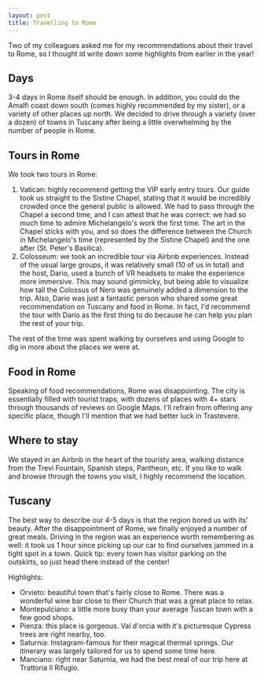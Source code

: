 ```yaml
---
layout: post
title: Travelling to Rome
---
```


Two of my colleagues asked me for my recommendations about their travel to Rome, so I thought id write down some highlights from earlier in the year!
## Days
3-4 days in Rome itself should be enough. In addition, you could do the Amalfi coast down south (comes highly recommended by my sister), or a variety of other places up north. We decided to drive through a variety (over a dozen) of towns in Tuscany after being a little overwhelming by the number of people in Rome.
## Tours in Rome
We took two tours in Rome:
1. Vatican: highly recommend getting the VIP early entry tours. Our guide took us straight to the Sistine Chapel, stating that it would be incredibly crowded once the general public is allowed. We had to pass through the Chapel a second time, and I can attest that he was correct: we had so much time to admire Michelangelo's work the first time. The art in the Chapel sticks with you, and so does the difference between the Church in Michelangelo's time (represented by the Sistine Chapel) and the one after (St. Peter's Basilica).
2. Colosseum: we took an incredible tour via Airbnb experiences. Instead of the usual large groups, it was relatively small (10 of us in total) and the host, Dario, used a bunch of VR headsets to make the experience more immersive. This may sound gimmicky, but being able to visualize how tall the Colossus of Nero was genuinely added a dimension to the trip. Also, Dario was just a fantastic person who shared some great recommendation on Tuscany and food in Rome. In fact, I'd recommend the tour with Dario as the first thing to do because he can help you plan the rest of your trip.

The rest of the time was spent walking by ourselves and using Google to dig in more about the places we were at.

## Food in Rome
Speaking of food recommendations, Rome was disappointing. The city is essentially filled with tourist traps, with dozens of places with 4+ stars through thousands of reviews on Google Maps. I'll refrain from offering any specific place, though I'll mention that we had better luck in Trastevere.

## Where to stay
We stayed in an Airbnb in the heart of the touristy area, walking distance from the Trevi Fountain, Spanish steps, Pantheon, etc. If you like to walk and browse through the towns you visit, I highly recommend the location.

## Tuscany
The best way to describe our 4-5 days is that the region bored us with its' beauty. After the disappointment of Rome, we finally enjoyed a number of great meals. Driving in the region was an experience worth remembering as well: it took us 1 hour since picking up our car to find ourselves jammed in a tight spot in a town. Quick tip: every town has visitor parking on the outskirts, so just head there instead of the center!

Highlights:
- Orvieto: beautiful town that's fairly close to Rome. There was a wonderful wine bar close to their Church that was a great place to relax.
- Montepulciano: a little more busy than your average Tuscan town with a few good shops.
- Pienza: this place is gorgeous. Val d'orcia with it's picturesque Cypress trees are right nearby, too.
- Saturnia: Instagram-famous for their magical thermal springs. Our itinerary was largely tailored for us to spend some time here.
- Manciano: right near Saturnia, we had the best meal of our trip here at Trattoria Il Rifugio.
